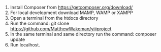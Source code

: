 1. Install Composer from <a href="https://getcomposer.org/download/">https://getcomposer.org/download/</a>
2. For local development download MAMP, WAMP or XAMPP
3. Open a terminal from the htdocs directory
4. Run the command: git clone <a href="https://github.com/MatthewWakeman/yiiiproject">https://github.com/MatthewWakeman/yiiiproject</a>
5. In the same terminal and same directory run the command: composer update
6. Run localhost.
